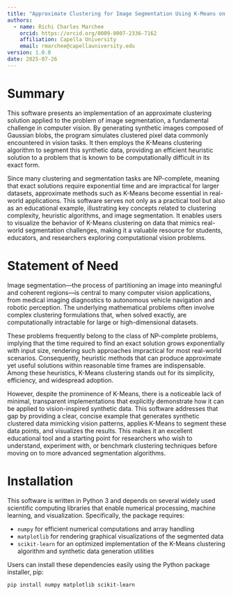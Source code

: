 ```yaml
---
title: "Approximate Clustering for Image Segmentation Using K-Means on Synthetic Data"
authors:
  - name: Richi Charles Marchee
    orcid: https://orcid.org/0009-0007-2336-7162
    affiliation: Capella University
    email: rmarchee@capellauniversity.edu
version: 1.0.0
date: 2025-07-26
---
```


# Summary

This software presents an implementation of an approximate clustering solution applied to the problem of image segmentation, a fundamental challenge in computer vision. By generating synthetic images composed of Gaussian blobs, the program simulates clustered pixel data commonly encountered in vision tasks. It then employs the K-Means clustering algorithm to segment this synthetic data, providing an efficient heuristic solution to a problem that is known to be computationally difficult in its exact form.

Since many clustering and segmentation tasks are NP-complete, meaning that exact solutions require exponential time and are impractical for larger datasets, approximate methods such as K-Means become essential in real-world applications. This software serves not only as a practical tool but also as an educational example, illustrating key concepts related to clustering complexity, heuristic algorithms, and image segmentation. It enables users to visualize the behavior of K-Means clustering on data that mimics real-world segmentation challenges, making it a valuable resource for students, educators, and researchers exploring computational vision problems.

# Statement of Need

Image segmentation—the process of partitioning an image into meaningful and coherent regions—is central to many computer vision applications, from medical imaging diagnostics to autonomous vehicle navigation and robotic perception. The underlying mathematical problems often involve complex clustering formulations that, when solved exactly, are computationally intractable for large or high-dimensional datasets.

These problems frequently belong to the class of NP-complete problems, implying that the time required to find an exact solution grows exponentially with input size, rendering such approaches impractical for most real-world scenarios. Consequently, heuristic methods that can produce approximate yet useful solutions within reasonable time frames are indispensable. Among these heuristics, K-Means clustering stands out for its simplicity, efficiency, and widespread adoption.

However, despite the prominence of K-Means, there is a noticeable lack of minimal, transparent implementations that explicitly demonstrate how it can be applied to vision-inspired synthetic data. This software addresses that gap by providing a clear, concise example that generates synthetic clustered data mimicking vision patterns, applies K-Means to segment these data points, and visualizes the results. This makes it an excellent educational tool and a starting point for researchers who wish to understand, experiment with, or benchmark clustering techniques before moving on to more advanced segmentation algorithms.

# Installation

This software is written in Python 3 and depends on several widely used scientific computing libraries that enable numerical processing, machine learning, and visualization. Specifically, the package requires:

- `numpy` for efficient numerical computations and array handling  
- `matplotlib` for rendering graphical visualizations of the segmented data  
- `scikit-learn` for an optimized implementation of the K-Means clustering algorithm and synthetic data generation utilities  

Users can install these dependencies easily using the Python package installer, pip:

```bash
pip install numpy matplotlib scikit-learn
